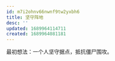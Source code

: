 ```yaml
---
id: m7i2ohnv66nwnf9tw2yxbh6
title: 坚守阵地
desc: ''
updated: 1689964114711
created: 1689964081181
---
```


最初想法：一个人坚守据点，抵抗僵尸围攻。